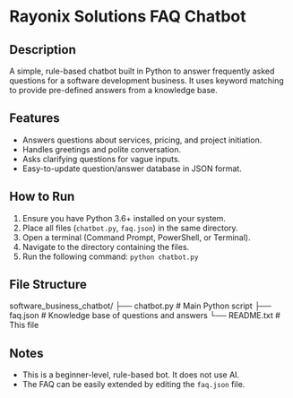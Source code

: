 # Rayonix Solutions FAQ Chatbot

## Description
A simple, rule-based chatbot built in Python to answer frequently asked questions for a software development business. It uses keyword matching to provide pre-defined answers from a knowledge base.

## Features
- Answers questions about services, pricing, and project initiation.
- Handles greetings and polite conversation.
- Asks clarifying questions for vague inputs.
- Easy-to-update question/answer database in JSON format.

## How to Run
1. Ensure you have Python 3.6+ installed on your system.
2. Place all files (`chatbot.py`, `faq.json`) in the same directory.
3. Open a terminal (Command Prompt, PowerShell, or Terminal).
4. Navigate to the directory containing the files.
5. Run the following command:
   `python chatbot.py`

## File Structure
software_business_chatbot/
├── chatbot.py      # Main Python script
├── faq.json        # Knowledge base of questions and answers
└── README.txt      # This file

## Notes
- This is a beginner-level, rule-based bot. It does not use AI.
- The FAQ can be easily extended by editing the `faq.json` file.
